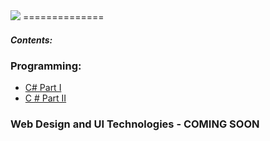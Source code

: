 <img src="http://academy.telerik.com/Sitefinity/WebsiteTemplates/MyTemplate/App_Themes/Academy/Images/telerik-academy-logo.jpg" href="http://academy.telerik.com/" />
==============
<h4><em>Contents:</em><h4>

<h3>Programming:</h3>

<ul>
<li><a href = "https://github.com/nmarkova/TelerikAcademy/tree/master/CSharpPartOne">C# Part I</a></li>
<li><a href ="https://github.com/nmarkova/TelerikAcademy/tree/master/CSharpPartTwo">C # Part II</a></li>
</ul>
<h3>Web Design and UI Technologies - COMING SOON </h3>
